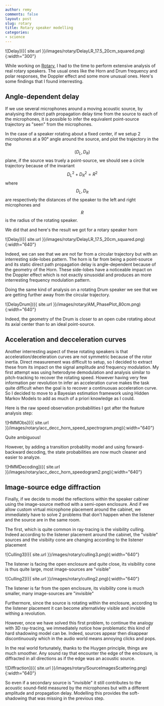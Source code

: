 ```yaml
---
author: remy
comments: false
layout: post
slug: rotary
title: Rotary speaker modelling
categories:
- science
---
```


![Delay]({{ site.url }}/images/rotary/DelayLR_17.5_20cm_squared.png){:width="300"}

While working on [Rotary](https://www.uvi.net/rotary.html), I had to the time to perform extensive analysis of real rotary speakers. The usual ones like the Horn and Drum frequency and polar responses, the Doppler effect and some more unusual ones. Here's some findings that I found interresting.


## Angle-dependent delay

If we use several microphones around a moving acoustic source, by analysing the direct path propagation delay time from the source to each of the microphones, it is possible to infer the equivalent point-source trajectory as "seen" from the microphones. 

In the case of a speaker rotating about a fixed center, if we setup 2 microphones at a 90° angle around the source, and plot the trajectory in the the $$(D_L, D_R)$$ plane, if the source was truely a point-source, we should see a circle trajectory because of the invariant $$D_L^2 + D_R^2 = R^2$$ where $$D_L,D_R$$ are respectively the distances of the speaker to the left and right microphones and $$R$$ is the radius of the rotating speaker.

We did that and here's the result we got for a rotary speaker horn

![Delay]({{ site.url }}/images/rotary/DelayLR_17.5_20cm_squared.png){:width="640"}

Indeed, we can see that we are not far from a circular trajectory but with an interresting side-lobes pattern.
The horn is far from being a point-source and its static direct path propagation delay is angle-dependent because of the geometry of the Horn.
These side-lobes have a noticeable impact on the Doppler effect which is not exactly sinusoidal and produces an more interresting frequency modulation pattern.

Doing the same kind of analysis on a rotating Drum speaker we see that we are getting further away from the circular trajectory.

![DelayDrum]({{ site.url }}/images/rotary/AM_PhasePlot_80cm.png){:width="640"}

Indeed, the geometry of the Drum is closer to an open cube rotating about its axial center than to an ideal point-source.


## Acceleration and decceleration curves

Another interresting aspect of these rotating speakers is that acceleration/deceleration curves are not symmetric because of the rotor inertia. Direct measurement was difficult to setup, so I decided to extract these from its impact on the signal amplitude and frequency modulation. My first attempt was using heterodyne demodulation and analysis similar to pitch-tracking to recover the rotating speed. However having very few information per revolution tn infer an acceleration curve makes the task quite difficult when the goal is to recover a continuouas acceleration curve. So I decided to move to a Bayesian estimation framework using Hidden Markov Models to add as much of a priori knowledge as I could.

Here is the raw speed observation probabilities I got after the feature analysis step:

![HMMObs]({{ site.url }}/images/rotary/acc_decc_horn_speed_spectrogram.png){:width="640"}

Quite ambiguous!

However, by adding a transition probablity model and using forward-backward decoding, the state probabilities are now much cleaner and easier to analyze.

![HMMDecoding]({{ site.url }}/images/rotary/acc_decc_horn_speedogram2.png){:width="640"}


## Image-source edge diffraction

Finally, if we decide to model the reflections within the speaker cabiner using the image-source method with a semi-open enclosure. And if we allow custom virtual microphone placement around the cabinet, we immediately have to solve 2 problems that don't happen when the listener and the source are in the same room.

The first, which is quite common in ray-tracing is the visibility culling. Indeed according to the listener placement around the cabinet, the "visible" sources and the visibiity cone are changing according to the listener placement

![Culling3]({{ site.url }}/images/rotary/culling3.png){:width="640"}

The listener is facing the open enclosure and quite close, its visibility cone is thus quite large, most image-sources are "visible"

![Culling2]({{ site.url }}/images/rotary/culling2.png){:width="640"}

The listener is far from the open enclosure, its visibility cone is much smaller, many image-sources are "invisible"

Furthermore, since the source is rotating within the enclosure, according to the listener placement it can become alternativley visible and invisble withing a revolution.

However, once we have solved this first problem, to continue the analogy with 3D ray-tracing, we immediately notice how problematic this kind of hard shadowing model can be. Indeed, sources appear then disappear discontinuously which in the audio world means annoying clicks and pops.

In the real world fortunately, thanks to the Huygen principle, things are much smoother. Any sound ray that encounter the edge of the enclosure, is diffracted in all directions as if the edge was an acoustic source. 

![Diffraction]({{ site.url }}/images/rotary/SourceImagesScattering.png){:width="640"}

So even if a secondary source is "invisible" it still contributes to the acoustic sound-field measured by the microphones but with a different amplitude and propagation delay. Modelling this provides the soft-shadowing that was missing in the previous step.

